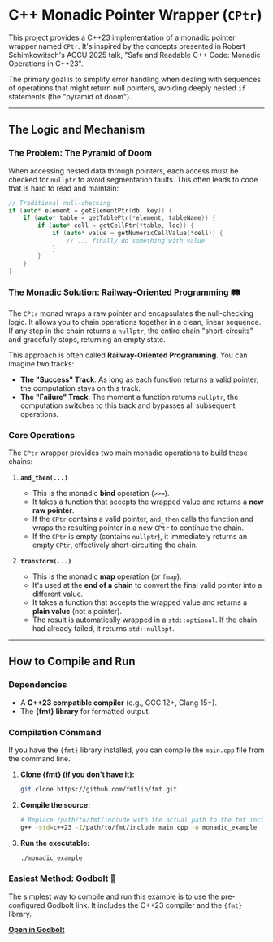 # C++ Monadic Pointer Wrapper (`CPtr`)

This project provides a C++23 implementation of a monadic pointer wrapper named `CPtr`. It's inspired by the concepts presented in Robert Schimkowitsch's ACCU 2025 talk, "Safe and Readable C++ Code: Monadic Operations in C++23".

The primary goal is to simplify error handling when dealing with sequences of operations that might return null pointers, avoiding deeply nested `if` statements (the "pyramid of doom").

-----

## The Logic and Mechanism

### The Problem: The Pyramid of Doom

When accessing nested data through pointers, each access must be checked for `nullptr` to avoid segmentation faults. This often leads to code that is hard to read and maintain:

```cpp
// Traditional null-checking
if (auto* element = getElementPtr(db, key)) {
    if (auto* table = getTablePtr(*element, tableName)) {
        if (auto* cell = getCellPtr(*table, loc)) {
            if (auto* value = getNumericCellValue(*cell)) {
                // ... finally do something with value
            }
        }
    }
}
```

### The Monadic Solution: Railway-Oriented Programming 🛤️

The `CPtr` monad wraps a raw pointer and encapsulates the null-checking logic. It allows you to chain operations together in a clean, linear sequence. If any step in the chain returns a `nullptr`, the entire chain "short-circuits" and gracefully stops, returning an empty state.

This approach is often called **Railway-Oriented Programming**. You can imagine two tracks:

  * **The "Success" Track**: As long as each function returns a valid pointer, the computation stays on this track.
  * **The "Failure" Track**: The moment a function returns `nullptr`, the computation switches to this track and bypasses all subsequent operations.

### Core Operations

The `CPtr` wrapper provides two main monadic operations to build these chains:

1.  **`and_then(...)`**

      * This is the monadic **bind** operation (`>>=`).
      * It takes a function that accepts the wrapped value and returns a **new raw pointer**.
      * If the `CPtr` contains a valid pointer, `and_then` calls the function and wraps the resulting pointer in a new `CPtr` to continue the chain.
      * If the `CPtr` is empty (contains `nullptr`), it immediately returns an empty `CPtr`, effectively short-circuiting the chain.

2.  **`transform(...)`**

      * This is the monadic **map** operation (or `fmap`).
      * It's used at the **end of a chain** to convert the final valid pointer into a different value.
      * It takes a function that accepts the wrapped value and returns a **plain value** (not a pointer).
      * The result is automatically wrapped in a `std::optional`. If the chain had already failed, it returns `std::nullopt`.

-----

## How to Compile and Run

### Dependencies

  * A **C++23 compatible compiler** (e.g., GCC 12+, Clang 15+).
  * The **{fmt} library** for formatted output.

### Compilation Command

If you have the `{fmt}` library installed, you can compile the `main.cpp` file from the command line.

1.  **Clone {fmt} (if you don't have it):**

    ```bash
    git clone https://github.com/fmtlib/fmt.git
    ```

2.  **Compile the source:**

    ```bash
    # Replace /path/to/fmt/include with the actual path to the fmt include directory
    g++ -std=c++23 -I/path/to/fmt/include main.cpp -o monadic_example
    ```

3.  **Run the executable:**

    ```bash
    ./monadic_example
    ```

### Easiest Method: Godbolt 🚀

The simplest way to compile and run this example is to use the pre-configured Godbolt link. It includes the C++23 compiler and the `{fmt}` library.

[**Open in Godbolt**](https://www.google.com/search?q=https://godbolt.org/z/KExr4bE43)